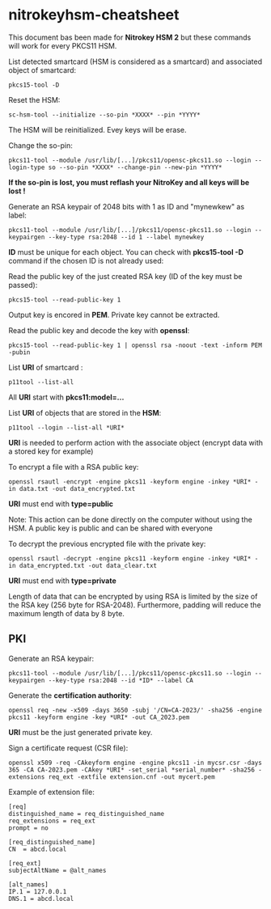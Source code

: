 # nitrokeyhsm-cheatsheet

This document bas been made for **Nitrokey HSM 2** but these commands will work for every PKCS11 HSM.

 
List detected smartcard (HSM is considered as a smartcard) and associated object of smartcard: 

```
pkcs15-tool -D
```

Reset the HSM:

```
sc-hsm-tool --initialize --so-pin *XXXX* --pin *YYYY*
```
The HSM will be reinitialized. Evey keys will be erase.

Change the so-pin:

```
pkcs11-tool --module /usr/lib/[...]/pkcs11/opensc-pkcs11.so --login --login-type so --so-pin *XXXX* --change-pin --new-pin *YYYY*
```
**If the so-pin is lost, you must reflash your NitroKey and all keys will be lost !**

Generate an RSA keypair of 2048 bits with 1 as ID and "mynewkew" as label:

```
pkcs11-tool --module /usr/lib/[...]/pkcs11/opensc-pkcs11.so --login --keypairgen --key-type rsa:2048 --id 1 --label mynewkey
```
**ID** must be unique for each object. You can check with **pkcs15-tool -D** command if the chosen ID is not already used:


Read the public key of the just created RSA key (ID of the key must be passed):

```
pkcs15-tool --read-public-key 1
```
Output key is encored in **PEM**. Private key cannot be extracted.

Read the public key and decode the key with **openssl**:

```
pkcs15-tool --read-public-key 1 | openssl rsa -noout -text -inform PEM -pubin
```

List **URI** of smartcard :

```
p11tool --list-all
```
All **URI** start with **pkcs11:model=...**

List **URI** of objects that are stored in the **HSM**:

```
p11tool --login --list-all *URI*
```
**URI** is needed to perform action with the associate object (encrypt data with a stored key for example)


To encrypt a file with a RSA public key:

```
openssl rsautl -encrypt -engine pkcs11 -keyform engine -inkey *URI* -in data.txt -out data_encrypted.txt
```
**URI** must end with **type=public**

Note: This action can be done directly on the computer without using the HSM. A public key is public and can be shared with everyone

To decrypt the previous encrypted file with the private key:
```
openssl rsautl -decrypt -engine pkcs11 -keyform engine -inkey *URI* -in data_encrypted.txt -out data_clear.txt
```
**URI** must end with **type=private**

Length of data that can be encrypted by using RSA is limited by the size of the RSA key (256 byte for RSA-2048). Furthermore, padding will reduce the maximum length of data by 8 byte.


## PKI

Generate an RSA keypair:

```
pkcs11-tool --module /usr/lib/[...]/pkcs11/opensc-pkcs11.so --login --keypairgen --key-type rsa:2048 --id *ID* --label CA
```

Generate the **certification authority**:

```
openssl req -new -x509 -days 3650 -subj '/CN=CA-2023/' -sha256 -engine pkcs11 -keyform engine -key *URI* -out CA_2023.pem
```

**URI** must be the just generated private key.

Sign a certificate request (CSR file):

```
openssl x509 -req -CAkeyform engine -engine pkcs11 -in mycsr.csr -days 365 -CA CA-2023.pem -CAkey *URI* -set_serial *serial_number* -sha256 -extensions req_ext -extfile extension.cnf -out mycert.pem
```

Example of extension file:
```
[req]
distinguished_name = req_distinguished_name
req_extensions = req_ext
prompt = no

[req_distinguished_name]
CN  = abcd.local

[req_ext]
subjectAltName = @alt_names

[alt_names]
IP.1 = 127.0.0.1
DNS.1 = abcd.local
```
